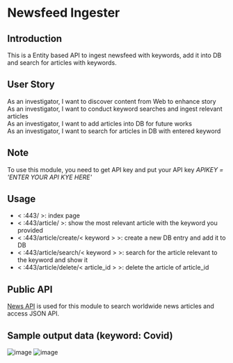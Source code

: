# Newsfeed Ingester
## Introduction 
This is a Entity based API to ingest newsfeed with keywords, add it into DB and search for articles with keywords. 

## User Story 
As an investigator, I want to discover content from Web to enhance story <br/>
As an investigator, I want to conduct keyword searches and ingest relevant articles <br/>
As an investigator, I want to add articles into DB for future works <br/>
As an investigator, I want to search for articles in DB with entered keyword <br/>

## Note
To use this module, you need to get API key and put your API key *APIKEY = 'ENTER YOUR API KYE HERE'*

## Usage
- < :443/ >: index page
- < :443/article/<keyword> >: show the most relevant article with the keyword you provided  
- < :443/article/create/< keyword > >: create a new DB entry and add it to DB
- < :443/article/search/< keyword > >: search for the article relevant to the keyword and show it
- < :443/article/delete/< article_id > >: delete the article of article_id

## Public API 
[News API](https://newsapi.org/) is used for this module to search worldwide news articles and access JSON API.

## Sample output data (keyword: Covid) 
![image](https://user-images.githubusercontent.com/32304880/112888561-7eb7ab80-90a2-11eb-9b7e-6740776c16b7.png)
![image](https://user-images.githubusercontent.com/32304880/112896083-f76f3580-90ab-11eb-880d-9c17ce0fbd9d.png)
